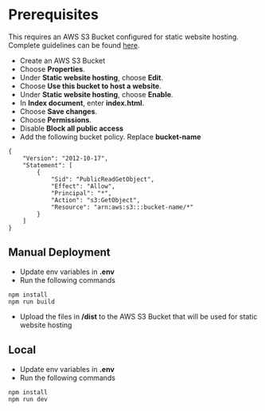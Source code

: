 # Prerequisites

This requires an AWS S3 Bucket configured for static website hosting. Complete guidelines can be found [here](https://docs.aws.amazon.com/AmazonS3/latest/userguide/EnableWebsiteHosting.html).

- Create an AWS S3 Bucket
- Choose **Properties**.
- Under **Static website hosting**, choose **Edit**.
- Choose **Use this bucket to host a website**.
- Under **Static website hosting**, choose **Enable**.
- In **Index document**, enter **index.html**.
- Choose **Save changes**.
- Choose **Permissions**.
- Disable **Block all public access**
- Add the following bucket policy. Replace **bucket-name**

```
{
    "Version": "2012-10-17",
    "Statement": [
        {
            "Sid": "PublicReadGetObject",
            "Effect": "Allow",
            "Principal": "*",
            "Action": "s3:GetObject",
            "Resource": "arn:aws:s3:::bucket-name/*"
        }
    ]
}
```


## Manual Deployment

- Update env variables in **.env**
- Run the following commands

```
npm install
npm run build
```

- Upload the files in **/dist** to the AWS S3 Bucket that will be used for static website hosting

## Local

- Update env variables in **.env**
- Run the following commands

```
npm install
npm run dev
```
